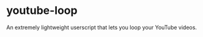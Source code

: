 youtube-loop
============

An extremely lightweight userscript that lets you loop your YouTube videos.
